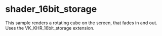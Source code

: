 # shader_16bit_storage

This sample renders a rotating cube on the screen, that fades in and out.
Uses the VK_KHR_16bit_storage extension.
